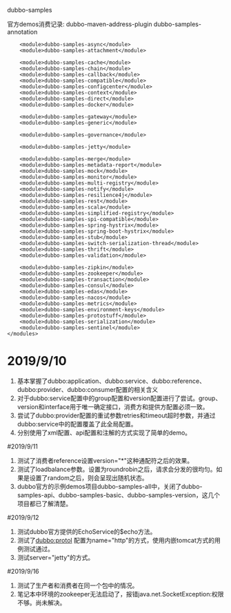 dubbo-samples


官方demos消费记录:
<modules>
        <module>dubbo-maven-address-plugin</module>
        <module>dubbo-samples-annotation</module>
<!--        <module>dubbo-samples-api</module>-->
        <module>dubbo-samples-async</module>
        <module>dubbo-samples-attachment</module>
<!--        <module>dubbo-samples-basic</module>-->
        <module>dubbo-samples-cache</module>
        <module>dubbo-samples-chain</module>
        <module>dubbo-samples-callback</module>
        <module>dubbo-samples-compatible</module>
        <module>dubbo-samples-configcenter</module>
        <module>dubbo-samples-context</module>
        <module>dubbo-samples-direct</module>
        <module>dubbo-samples-docker</module>
<!--        <module>dubbo-samples-echo</module>-->
        <module>dubbo-samples-gateway</module>
        <module>dubbo-samples-generic</module>
<!--        <module>dubbo-samples-group</module>-->
        <module>dubbo-samples-governance</module>
<!--        <module>dubbo-samples-http</module>-->
        <module>dubbo-samples-jetty</module>
<!--        <module>dubbo-samples-local</module>-->
        <module>dubbo-samples-merge</module>
        <module>dubbo-samples-metadata-report</module>
        <module>dubbo-samples-mock</module>
        <module>dubbo-samples-monitor</module>
        <module>dubbo-samples-multi-registry</module>
        <module>dubbo-samples-notify</module>
        <module>dubbo-samples-resilience4j</module>
        <module>dubbo-samples-rest</module>
        <module>dubbo-samples-scala</module>
        <module>dubbo-samples-simplified-registry</module>
        <module>dubbo-samples-spi-compatible</module>
        <module>dubbo-samples-spring-hystrix</module>
        <module>dubbo-samples-spring-boot-hystrix</module>
        <module>dubbo-samples-stub</module>
        <module>dubbo-samples-switch-serialization-thread</module>
        <module>dubbo-samples-thrift</module>
        <module>dubbo-samples-validation</module>
<!--        <module>dubbo-samples-version</module>-->
        <module>dubbo-samples-zipkin</module>
        <module>dubbo-samples-zookeeper</module>
        <module>dubbo-samples-transaction</module>
        <module>dubbo-samples-consul</module>
        <module>dubbo-samples-edas</module>
        <module>dubbo-samples-nacos</module>
        <module>dubbo-samples-metrics</module>
        <module>dubbo-samples-environment-keys</module>
        <module>dubbo-samples-protostuff</module>
        <module>dubbo-samples-serialization</module>
        <module>dubbo-samples-sentinel</module>
    </modules>

# 2019/9/10
1. 基本掌握了dubbo:application、dubbo:service、dubbo:reference、dubbo:provider、dubbo:consumer配置的相关含义
2. 对于dubbo:service配置中的group配置和version配置进行了尝试。group、version和interface用于唯一确定接口，消费方和提供方配置必须一致。
3. 尝试了dubbo:provider配置的重试参数retries和timeout超时参数，并通过dubbo:service中的配置覆盖了此全局配置。
4. 分别使用了xml配置、api配置和注解的方式实现了简单的demo。

#2019/9/11
1. 测试了消费者reference设置version="*"这种通配符之后的效果。
2. 测试了loadbalance参数。设置为roundrobin之后，请求会分发的很均匀。如果是设置了random之后，则会呈现出随机状态。
3. dubbo官方的示例demos项目dubbo-samples-all中，关闭了dubbo-samples-api、dubbo-samples-basic、dubbo-samples-version，这几个项目都已了解清楚。


#2019/9/12

1. 测试dubbo官方提供的EchoService的$echo方法。
2. 测试了<dubbo:protol> 配置为name="http"的方式，使用内嵌tomcat方式的用例测试通过。
3. 测试server="jetty"的方式。


#2019/9/16

1. 测试了生产者和消费者在同一个包中的情况。
2. 笔记本中环境的zookeeper无法启动了，报错java.net.SocketException:权限不够。尚未解决。
